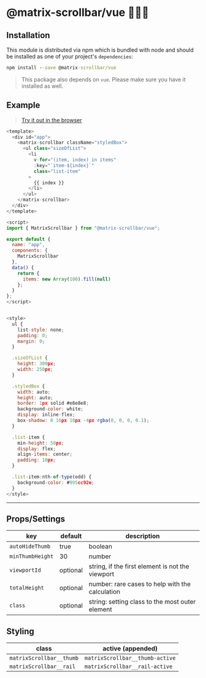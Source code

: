 # @matrix-scrollbar/vue 🔭👩‍🚀

## Installation

This module is distributed via npm which is bundled with node and
should be installed as one of your project's `dependencies`:

```cmd
npm install --save @matrix-scrollbar/vue
```

> This package also depends on `vue`. Please make sure you
> have it installed as well.

## Example

> [Try it out in the browser](https://codesandbox.io/s/matrix-scrollbarvue-cm25d)

```js
<template>
  <div id="app">
    <matrix-scrollbar className="styledBox">
      <ul class="sizeOfList">
        <li
          v-for="(item, index) in items"
          :key="`item-${index}`"
          class="list-item"
        >
          {{ index }}
        </li>
      </ul>
    </matrix-scrollbar>
  </div>
</template>

<script>
import { MatrixScrollbar } from "@matrix-scrollbar/vue";

export default {
  name: "app",
  components: {
    MatrixScrollbar
  },
  data() {
    return {
      items: new Array(100).fill(null)
    };
  }
};
</script>


<style>
  ul {
    list-style: none;
    padding: 0;
    margin: 0;
  }

  .sizeOfList {
    height: 300px;
    width: 250px;
  }

  .styledBox {
    width: auto;
    height: auto;
    border: 1px solid #e8e8e8;
    background-color: white;
    display: inline-flex;
    box-shadow: 0 16px 18px -4px rgba(0, 0, 0, 0.1);
  }

  .list-item {
    min-height: 50px;
    display: flex;
    align-items: center;
    padding: 10px;
  }

  .list-item:nth-of-type(odd) {
    background-color: #995cc92e;
  }
</style>
```

---

## Props/Settings

| key              | default  | description                                      |
| ---------------- | -------- | ------------------------------------------------ |
| `autoHideThumb`  | true     | boolean                                          |
| `minThumbHeight` | 30       | number                                           |
| `viewportId`     | optional | string, if the first element is not the viewport |
| `totalHeight`    | optional | number: rare cases to help with the calculation  |
| `class`          | optional | string: setting class to the most outer element  |

## Styling

| class                    | active (appended)               |
| ------------------------ | ------------------------------- |
| `matrixScrollbar__thumb` | `matrixScrollbar__thumb-active` |
| `matrixScrollbar__rail`  | `matrixScrollbar__rail-active`  |
